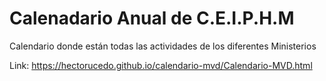 # Calenadario Anual de C.E.I.P.H.M

Calendario donde están todas las actividades de los diferentes Ministerios

Link: https://hectorucedo.github.io/calendario-mvd/Calendario-MVD.html

